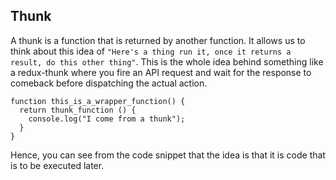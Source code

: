 ## Thunk

A thunk is a function that is returned by another function. It allows us to think about this idea of `"Here's a thing run it, once it returns a result, do this other thing"`. This is the whole idea behind something like a redux-thunk where you fire an API request and wait for the response to comeback before dispatching the actual action.

```
function this_is_a_wrapper_function() {
  return thunk_function () {
    console.log("I come from a thunk");
  }
}
```

Hence, you can see from the code snippet that the idea is that it is code that is to be executed later.